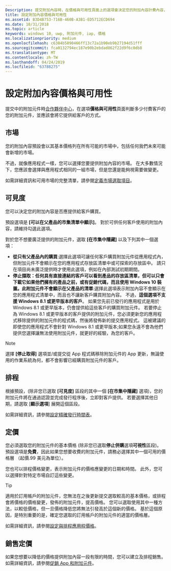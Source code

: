 ```yaml
---
Description: 提交附加內容時，在價格與可用性頁面上的選項會決定您的附加內容計費內容，以及提供給客戶的方式。
title: 設定附加內容價格與可用性
ms.assetid: B3D4B753-716B-460B-A3B1-ED5712ECD694
ms.date: 10/31/2018
ms.topic: article
keywords: windows 10, uwp, 附加元件, iap, 價格
ms.localizationpriority: medium
ms.openlocfilehash: c6384b5890466ff13c72a1b90eb9b27194d51fff
ms.sourcegitcommit: fca0132794ec187e90b2ebdad862f22d9f6c0db8
ms.translationtype: MT
ms.contentlocale: zh-TW
ms.lasthandoff: 04/24/2019
ms.locfileid: "63788275"
---
```

# <a name="set-add-on-pricing-and-availability"></a>設定附加內容價格與可用性

提交中的附加元件時[合作夥伴中心](https://partner.microsoft.com/dashboard)，在選項**價格與可用性**頁面判斷多少付費客戶的您的附加元件，並應該會將它提供給客戶的方式。

## <a name="markets"></a>市場

您的附加內容預設會以其基本價格列在所有可能的市場中，包括任何我們未來可能會新增的市場。

不過，就像應用程式一樣，您可以選擇您要提供附加內容的市場。 在大多數情況下，您應該會選擇與應用程式相同的一組市場，但是您還是能夠視需要做變更。 

如需詳細資訊和可用市場的完整清單，請參閱[定義市場選取項目](define-pricing-and-market-selection.md)。

## <a name="visibility"></a>可見度

您可以決定您的附加內容是否應提供給客戶購買。 

預設選項是 **\[可以在父產品的市集清單中顯示\]**。 對於可供任何客戶使用的附加內容，請維持勾選此選項。 

對於您不想要廣泛提供的附加元件，選取 **\[在市集中隱藏\]** 以及下列其中一個選項：

-   **從只有父產品內的購買**:選擇此選項可讓任何客戶購買附加元件從應用程式內，但附加元件不會顯示在您的應用程式存放區清單中或可探索的存放區中。 請只在項目尚未廣泛提供時才使用此選項，例如在內部測試初期期間。
-   **停止擷取：任何具有直接連結的客戶可以看到產品的存放區清單，但可以只會下載它如果他們擁有的產品之前，或有促銷代碼，而且使用 Windows 10 裝置。此附加元件不會顯示在父產品的清單**:選擇此選項表示附加內容不會顯示在您的應用程式清單中，而且也不讓新客戶購買附加內容。 不過，**這個選項不支援 Windows 8.1 或更早版本的客戶**。 如果您先前已發行的應用程式是用於 Windows 8.1 或更早版本，仍會提供給這些客戶的購買附加元件。 若要停止為 Windows 8.1 或更早版本的客戶提供的附加元件，您必須更新您的應用程式移除提供的附加元件的程式碼，然後將發佈新的提交應用程式。 這被建議的即使您的應用程式不會針對 Windows 8.1 或更早版本;如果您永遠不會為他們提供您選擇讓無法使用附加元件，就更好的經驗，為您的客戶。
    
 > [!NOTE] 
 > 選擇 **\[停止取得\]** 選項並/或提交從 App 程式碼移除附加元件的 App 更新，無論使用的作業系統為何，都不會影響已經購買附加元件的客戶。


## <a name="schedule"></a>排程

根據預設，(除非您已選取 **\[可見度\]** 區段的其中一個 **\[在市集中隱藏\]** 選項)，您的附加元件將在通過認證並完成發行程序後，立即對客戶提供。 若要選擇其他日期，請選取 [**顯示選項**] 展開這個區段。 

如需詳細資訊，請參閱[設定精確發行時間表](configure-precise-release-scheduling.md)。


## <a name="pricing"></a>定價

您必須選取您的附加元件的基本價格 (除非您已選取**停止併購**選項**可視性**區段)。 預設選項是**免費**，因此如果您想要收費的附加元件，請務必選擇其中一個可用的價格層 （起價.99 美元為單位）。

您也可以排程價格變更，表示附加元件的價格應變更的日期和時間。 此外，您可以選擇針對特定市場自訂這些變更。 

> [!TIP]
> 適用於訂用帳戶的附加元件，您無法在之後更新提交選取較高的基本價格，或排程會將價格的價格變更，發佈的附加元件，提高價格。 您可以選取使用其中一種方法，以較低價格，但一旦價格降低您將無法引發高於這個新的價格。 基於這個原因，是特別重要的是，確定您選取的訂用帳戶的附加元件的適當的價格層。 

如需詳細資訊，請參閱[設定與排程應用程價格](set-and-schedule-app-pricing.md)。


## <a name="sale-pricing"></a>銷售定價

如果您想要以降低的價格提供附加內容一段有限的時間，您可以建立及排程銷售。 如需詳細資訊，請參閱[促銷 App 和附加元件](put-apps-and-add-ons-on-sale.md)。



